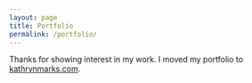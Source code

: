 ```yaml
---
layout: page
title: Portfolio
permalink: /portfolio/
---
```


Thanks for showing interest in my work. I moved my portfolio to [kathrynmarks.com](https://www.kathrynmarks.com/).
